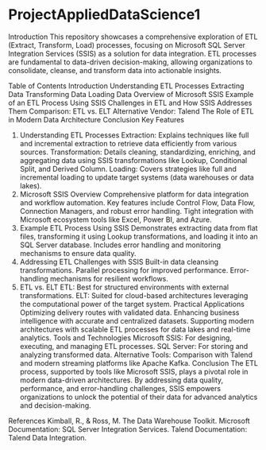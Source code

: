 # ProjectAppliedDataScience1
Introduction
This repository showcases a comprehensive exploration of ETL (Extract, Transform, Load) processes, focusing on Microsoft SQL Server Integration Services (SSIS) as a solution for data integration. ETL processes are fundamental to data-driven decision-making, allowing organizations to consolidate, cleanse, and transform data into actionable insights.

Table of Contents
Introduction
Understanding ETL Processes
Extracting Data
Transforming Data
Loading Data
Overview of Microsoft SSIS
Example of an ETL Process Using SSIS
Challenges in ETL and How SSIS Addresses Them
Comparison: ETL vs. ELT
Alternative Vendor: Talend
The Role of ETL in Modern Data Architecture
Conclusion
Key Features
1. Understanding ETL Processes
Extraction: Explains techniques like full and incremental extraction to retrieve data efficiently from various sources.
Transformation: Details cleaning, standardizing, enriching, and aggregating data using SSIS transformations like Lookup, Conditional Split, and Derived Column.
Loading: Covers strategies like full and incremental loading to update target systems (data warehouses or data lakes).
2. Microsoft SSIS Overview
Comprehensive platform for data integration and workflow automation.
Key features include Control Flow, Data Flow, Connection Managers, and robust error handling.
Tight integration with Microsoft ecosystem tools like Excel, Power BI, and Azure.
3. Example ETL Process Using SSIS
Demonstrates extracting data from flat files, transforming it using Lookup transformations, and loading it into an SQL Server database.
Includes error handling and monitoring mechanisms to ensure data quality.
4. Addressing ETL Challenges with SSIS
Built-in data cleansing transformations.
Parallel processing for improved performance.
Error-handling mechanisms for resilient workflows.
5. ETL vs. ELT
ETL: Best for structured environments with external transformations.
ELT: Suited for cloud-based architectures leveraging the computational power of the target system.
Practical Applications
Optimizing delivery routes with validated data.
Enhancing business intelligence with accurate and centralized datasets.
Supporting modern architectures with scalable ETL processes for data lakes and real-time analytics.
Tools and Technologies
Microsoft SSIS: For designing, executing, and managing ETL processes.
SQL Server: For storing and analyzing transformed data.
Alternative Tools: Comparison with Talend and modern streaming platforms like Apache Kafka.
Conclusion
The ETL process, supported by tools like Microsoft SSIS, plays a pivotal role in modern data-driven architectures. By addressing data quality, performance, and error-handling challenges, SSIS empowers organizations to unlock the potential of their data for advanced analytics and decision-making.

References
Kimball, R., & Ross, M. The Data Warehouse Toolkit.
Microsoft Documentation: SQL Server Integration Services.
Talend Documentation: Talend Data Integration.
